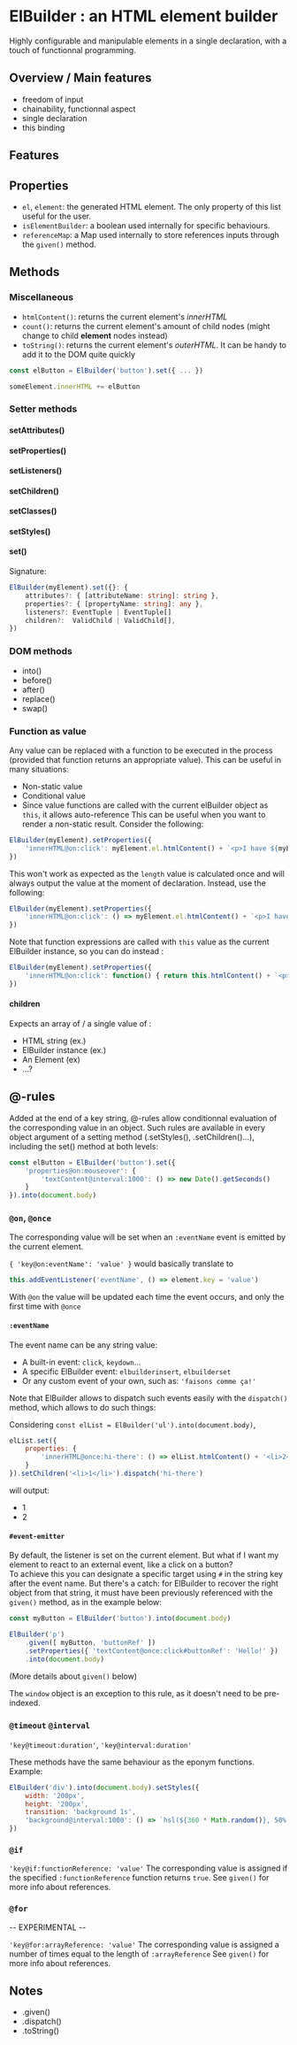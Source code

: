 # ElBuilder : an HTML element builder

Highly configurable and manipulable elements in a single declaration, with a touch of functionnal programming.

## Overview / Main features

* freedom of input
* chainability, functionnal aspect
* single declaration
* this binding

## Features

## Properties

* `el`, `element`: the generated HTML element. The only property of this list useful for the user.
* `isElementBuilder`: a boolean used internally for specific behaviours.
* `referenceMap`: a Map used internally to store references inputs through the `given()` method.

## Methods

### Miscellaneous

* `htmlContent()`: returns the current element's *innerHTML*
* `count()`: returns the current element's amount of child nodes (might change to child **element** nodes instead)
* `toString()`: returns the current element's *outerHTML*. It can be handy to add it to the DOM quite quickly
```javascript
const elButton = ElBuilder('button').set({ ... })

someElement.innerHTML += elButton
```

### Setter methods

#### setAttributes()
#### setProperties()
#### setListeners()
#### setChildren()
#### setClasses()
#### setStyles()
#### set()
Signature: 
```typescript
ElBuilder(myElement).set({}: {
    attributes?: { [attributeName: string]: string },
    properties?: { [propertyName: string]: any },
    listeners?: EventTuple | EventTuple[]
    children?:  ValidChild | ValidChild[],
})
```

### DOM methods

* into()
* before()
* after()
* replace()
* swap()

### Function as value

Any value can be replaced with a function to be executed in the process (provided that function returns an appropriate value). This can be useful in many situations:
* Non-static value
* Conditional value
* Since value functions are called with the current elBuilder object as `this`, it allows auto-reference
This can be useful when you want to render a non-static result. Consider the following:
```javascript
ElBuilder(myElement).setProperties({
    'innerHTML@on:click': myElement.el.htmlContent() + `<p>I have ${myElement.el.count()} children.</p>`
})
```
This won't work as expected as the `length` value is calculated once and will always output the value at the moment of declaration.
Instead, use the following:

```javascript
ElBuilder(myElement).setProperties({
    'innerHTML@on:click': () => myElement.el.htmlContent() + `<p>I have ${myElement.el.count()} children.</p>`
})
```

Note that function expressions are called with `this` value as the current ElBuilder instance, so you can do instead :

```javascript
ElBuilder(myElement).setProperties({
    'innerHTML@on:click': function() { return this.htmlContent() + `<p>I have ${this.count()} children.</p>` }
})
```

#### children

Expects an array of / a single value of :
* HTML string (ex.)
* ElBuilder instance (ex.)
* An Element (ex)
* ...?

## @-rules

Added at the end of a key string, @-rules allow conditionnal evaluation of the corresponding value in an object. Such rules are available in every object argument of a setting method (.setStyles(), .setChildren()...), including the set() method at both levels:

```javascript
const elButton = ElBuilder('button').set({
    'properties@on:mouseover': {
        'textContent@interval:1000': () => new Date().getSeconds()
    }
}).into(document.body)
```

### `@on`, `@once`

The corresponding value will be set when an `:eventName` event is emitted by the current element.

`{ 'key@on:eventName': 'value' }` would  basically translate to
```javascript
this.addEventListener('eventName', () => element.key = 'value')
```

With `@on` the value will be updated each time the event occurs, and only the first time with `@once`

#### `:eventName`

The event name can be any string value:
* A built-in event: `click`, `keydown`...
* A specific ElBuilder event: `elbuilderinsert`, `elbuilderset`
* Or any custom event of your own, such as: `'faisons comme ça!'`

Note that ElBuilder allows to dispatch such events easily with the `dispatch()` method, which allows to do such things:

Considering  `const elList = ElBuilder('ul').into(document.body)`,

```javascript
elList.set({
    properties: {
        'innerHTML@once:hi-there': () => elList.htmlContent() + '<li>2</li>'
    }
}).setChildren('<li>1</li>').dispatch('hi-there')
```
will output:
* 1
* 2

#### `#event-emitter`

By default, the listener is set on the current element. But what if I want my element to react to an external event, like a click on a button?  
To achieve this you can designate a specific target using `#` in the string key after the event name. But there's a catch: for ElBuilder to recover the right object from that string, it must have been previously referenced with the `given()` method, as in the example below:

```javascript
const myButton = ElBuilder('button').into(document.body)

ElBuilder('p')
    .given([ myButton, 'buttonRef' ])
    .setProperties({ 'textContent@once:click#buttonRef': 'Hello!' })
    .into(document.body)
```
(More details about `given()` below)

The `window` object is an exception to this rule, as it doesn't need to be pre-indexed.

### `@timeout` `@interval`

`'key@timeout:duration'`, `'key@interval:duration'`

These methods have the same behaviour as the eponym functions. Example:

```javascript
ElBuilder('div').into(document.body).setStyles({
    width: '200px',
    height: '200px',
    transition: 'background 1s',
    'background@interval:1000': () => `hsl(${360 * Math.random()}, 50%, 50%)`
})
```

### `@if`

`'key@if:functionReference: 'value'`
The corresponding value is assigned if the specified `:functionReference` function returns `true`.
See `given()` for more info about references.

### `@for`

-- EXPERIMENTAL --

`'key@for:arrayReference: 'value'`
The corresponding value is assigned a number of times equal to the length of `:arrayReference`
See `given()` for more info about references.

## Notes

* .given()
* .dispatch()
* .toString()
